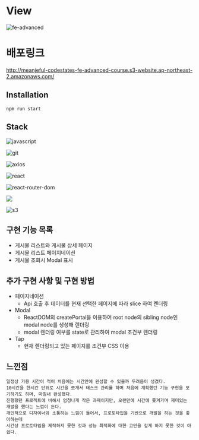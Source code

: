 # View
![fe-advanced](https://user-images.githubusercontent.com/96028495/183102827-3a53bcf0-693b-4cbd-8327-28c09a70841c.gif)

# 배포링크
http://meanjeful-codestates-fe-advanced-course.s3-website.ap-northeast-2.amazonaws.com/

## Installation
```npm run start```

## Stack
<p>
  <img alt="javascript" src ="https://img.shields.io/badge/common-javascript-f39c12?style=for-the-badge&logo=JavaScript"/>
</p>
<p>
  <img alt="git" src ="https://img.shields.io/badge/common-git-f39c12?style=for-the-badge&logo=git"/>
</p>
<p>
  <img alt="axios" src ="https://img.shields.io/badge/common-axios-f39c12?style=for-the-badge&logo=axios"/>
</p>
<p>
  <img alt="react" src ="https://img.shields.io/badge/front-react-C0392B?style=for-the-badge&logo=React"/>
</p>
<p>
  <img alt="react-router-dom" src ="https://img.shields.io/badge/front-react router dom-C0392B?style=for-the-badge&logo=React Router"/>
</p>

<p>
<img src="https://img.shields.io/badge/front-tailwind css-C0392B?style=for-the-badge&logo=Tailwind CSS&logoColor=#06B6D4"/>
</p>

<p>
  <img alt="s3" src ="https://img.shields.io/badge/deploy-s3-27AE60?style=for-the-badge&logo=Amazon AWS"/>
</p>

## 구현 기능 목록
- 게시물 리스트와 게시물 상세 페이지
- 게시물 리스트 페이지네이션
- 게시물 조회시 Modal 표시

## 추가 구현 사항 및 구현 방법
- 페이지네이션
  - Api 호출 후 데이터를 현재 선택한 페이지에 따라 slice 하여 렌더링
- Modal
  - ReactDOM의 createPortal을 이용하여 root node의 sibling node인 modal node를 생성해 렌더링
  - modal 렌더링 여부를 state로 관리하여 modal 조건부 렌더링
- Tap
  - 현재 렌더링되고 있는 페이지를 조건부 CSS 이용 

## 느낀점
```
일정상 가용 시간이 적어 처음에는 시간안에 완성할 수 있을까 두려움이 생겼다.
10시간을 한시간 단위로 시간을 쪼개서 태스크 관리를 하며 처음에 계획했던 기능 구현을 포기하기도 하며, 마침내 완성했다.
진행했던 프로젝트에 비해서 엄청나게 작은 과제이지만, 오랜만에 시간에 쫓겨가며 재미있는 개발을 했다는 느낌이 든다.
개인적으로 디자이너와 소통하는 느낌이 들어서, 프로토타입을 기반으로 개발을 하는 것을 좋아하는데
시간상 프로토타입을 제작하지 못한 것과 성능 최적화에 대한 고민을 깊게 하지 못한 것이 아쉽다.
```
